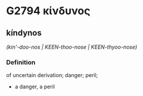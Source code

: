 # G2794 κίνδυνος

## kíndynos

_(kin'-doo-nos | KEEN-thoo-nose | KEEN-thyoo-nose)_

### Definition

of uncertain derivation; danger; peril; 

- a danger, a peril

